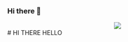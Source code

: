 ### Hi there 👋
<div align="center">
  <img src=https://media.giphy.com/media/umYMU8G2ixG5mJBDo5/giphy.gif/>
</div>
# HI THERE HELLO
<!--
**thushar28/thushar28** is a ✨ _special_ ✨ repository because its `README.md` (this file) appears on your GitHub profile.

Here are some ideas to get you started:-->

- 🔭 I’m currently working on ...
- 🌱 I’m currently learning ...
- 👯 I’m looking to collaborate on ...
- 🤔 I’m looking for help with ...
- 💬 Ask me about ...
- 📫 How to reach me: ...
- 😄 Pronouns: ...
- ⚡ Fun fact: ...

